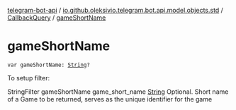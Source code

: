 [telegram-bot-api](../../index.md) / [io.github.oleksivio.telegram.bot.api.model.objects.std](../index.md) / [CallbackQuery](index.md) / [gameShortName](./game-short-name.md)

# gameShortName

`var gameShortName: `[`String`](https://kotlinlang.org/api/latest/jvm/stdlib/kotlin/-string/index.html)`?`

To setup filter:

StringFilter gameShortName game_short_name [String](https://kotlinlang.org/api/latest/jvm/stdlib/kotlin/-string/index.html) Optional. Short name of a Game to be returned, serves as the
unique identifier for the game

